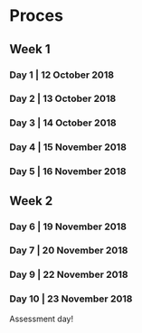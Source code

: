 # Proces 


## Week 1


### Day 1 | 12 October 2018



### Day 2 | 13 October 2018



### Day 3 | 14 October 2018



### Day 4 | 15 November 2018



### Day 5 | 16 November 2018




## Week 2


### Day 6 | 19 November 2018



### Day 7 | 20 November 2018



### Day 9 | 22 November 2018



### Day 10 | 23 November 2018

Assessment day!